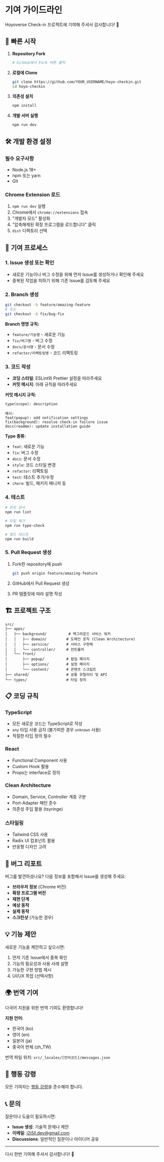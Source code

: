 # 기여 가이드라인

Hoyoverse Check-in 프로젝트에 기여해 주셔서 감사합니다! 🎉

## 🚀 빠른 시작

1. **Repository Fork**

   ```bash
   # GitHub에서 Fork 버튼 클릭
   ```

2. **로컬에 Clone**

   ```bash
   git clone https://github.com/YOUR_USERNAME/hoyo-checkin.git
   cd hoyo-checkin
   ```

3. **의존성 설치**

   ```bash
   npm install
   ```

4. **개발 서버 실행**
   ```bash
   npm run dev
   ```

## 🛠️ 개발 환경 설정

### 필수 요구사항

- Node.js 18+
- npm 또는 yarn
- Git

### Chrome Extension 로드

1. `npm run dev` 실행
2. Chrome에서 `chrome://extensions` 접속
3. "개발자 모드" 활성화
4. "압축해제된 확장 프로그램을 로드합니다" 클릭
5. `dist` 디렉토리 선택

## 📝 기여 프로세스

### 1. Issue 생성 또는 확인

- 새로운 기능이나 버그 수정을 위해 먼저 Issue를 생성하거나 확인해 주세요
- 중복된 작업을 피하기 위해 기존 Issue를 검토해 주세요

### 2. Branch 생성

```bash
git checkout -b feature/amazing-feature
# 또는
git checkout -b fix/bug-fix
```

**Branch 명명 규칙:**

- `feature/기능명` - 새로운 기능
- `fix/버그명` - 버그 수정
- `docs/문서명` - 문서 수정
- `refactor/리팩토링명` - 코드 리팩토링

### 3. 코드 작성

- **코딩 스타일**: ESLint와 Prettier 설정을 따라주세요
- **커밋 메시지**: 아래 규칙을 따라주세요

**커밋 메시지 규칙:**

```
type(scope): description

예시:
feat(popup): add notification settings
fix(background): resolve check-in failure issue
docs(readme): update installation guide
```

**Type 종류:**

- `feat`: 새로운 기능
- `fix`: 버그 수정
- `docs`: 문서 수정
- `style`: 코드 스타일 변경
- `refactor`: 리팩토링
- `test`: 테스트 추가/수정
- `chore`: 빌드, 패키지 매니저 등

### 4. 테스트

```bash
# 린트 검사
npm run lint

# 타입 체크
npm run type-check

# 빌드 테스트
npm run build
```

### 5. Pull Request 생성

1. Fork한 repository에 push

   ```bash
   git push origin feature/amazing-feature
   ```

2. GitHub에서 Pull Request 생성
3. PR 템플릿에 따라 설명 작성

## 🏗️ 프로젝트 구조

```
src/
├── apps/
│   ├── background/          # 백그라운드 서비스 워커
│   │   ├── domain/         # 도메인 로직 (Clean Architecture)
│   │   ├── service/        # 서비스 구현체
│   │   └── controller/     # 컨트롤러
│   └── front/
│       ├── popup/          # 팝업 페이지
│       ├── options/        # 설정 페이지
│       └── content/        # 콘텐츠 스크립트
├── shared/                 # 공통 유틸리티 및 API
└── types/                  # 타입 정의
```

## 📋 코딩 규칙

### TypeScript

- 모든 새로운 코드는 TypeScript로 작성
- `any` 타입 사용 금지 (불가피한 경우 `unknown` 사용)
- 적절한 타입 정의 필수

### React

- Functional Component 사용
- Custom Hook 활용
- Props는 interface로 정의

### Clean Architecture

- Domain, Service, Controller 계층 구분
- Port-Adapter 패턴 준수
- 의존성 주입 활용 (tsyringe)

### 스타일링

- Tailwind CSS 사용
- Radix UI 컴포넌트 활용
- 반응형 디자인 고려

## 🐛 버그 리포트

버그를 발견하셨나요? 다음 정보를 포함해서 Issue를 생성해 주세요:

- **브라우저 정보** (Chrome 버전)
- **확장 프로그램 버전**
- **재현 단계**
- **예상 동작**
- **실제 동작**
- **스크린샷** (가능한 경우)

## 💡 기능 제안

새로운 기능을 제안하고 싶으시면:

1. 먼저 기존 Issue에서 중복 확인
2. 기능의 필요성과 사용 사례 설명
3. 가능한 구현 방법 제시
4. UI/UX 목업 (선택사항)

## 🌍 번역 기여

다국어 지원을 위한 번역 기여도 환영합니다!

**지원 언어:**

- 한국어 (ko)
- 영어 (en)
- 일본어 (ja)
- 중국어 번체 (zh_TW)

번역 파일 위치: `src/_locales/[언어코드]/messages.json`

## 🤝 행동 강령

모든 기여자는 [행동 강령](CODE_OF_CONDUCT.md)을 준수해야 합니다.

## 📞 문의

질문이나 도움이 필요하시면:

- **Issue 생성**: 기술적 문제나 제안
- **이메일**: j2i5ll.dev@gmail.com
- **Discussions**: 일반적인 질문이나 아이디어 공유

---

다시 한번 기여해 주셔서 감사합니다! 🚀
